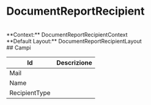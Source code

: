 
# DocumentReportRecipient

<br/>
**Context:** DocumentReportRecipientContext
<br/>
**Default Layout:** DocumentReportRecipientLayout



<br/>
## Campi

| Id | Descrizione | 
| --- | --- | 
| Mail |  | 
| Name |  | 
| RecipientType |  | 

